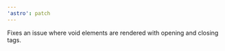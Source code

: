 ```yaml
---
'astro': patch
---
```


Fixes an issue where void elements are rendered with opening and closing tags.
